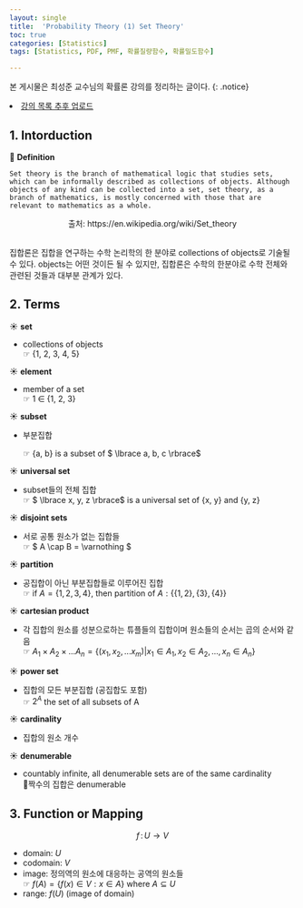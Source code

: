 ```yaml
---
layout: single
title:  'Probability Theory (1) Set Theory'
toc: true
categories: [Statistics]
tags: [Statistics, PDF, PMF, 확률질량함수, 확률밀도함수]

---
```


본 게시물은 최성준 교수님의 확률론 강의를 정리하는 글이다.
{: .notice}

<div class="notice">
<li><a href="https://sigirace.github.io/autoencoder/autoencoder_2/">강의 목록 추후 업로드</a></li>
</div>


## 1. Intorduction

👀 **Definition**

```
Set theory is the branch of mathematical logic that studies sets, which can be informally described as collections of objects. Although objects of any kind can be collected into a set, set theory, as a branch of mathematics, is mostly concerned with those that are relevant to mathematics as a whole.
```

<center>출처: https://en.wikipedia.org/wiki/Set_theory</center><br>

집합론은 집합을 연구하는 수학 논리학의 한 분야로 collections of objects로 기술될 수 있다. objects는 어떤 것이든 될 수 있지만, 집합론은 수학의 한분야로 수학 전체와 관련된 것들과 대부분 관계가 있다.

## 2. Terms

☀️ **set**

- collections of objects<br>☞ {1, 2, 3, 4, 5}

☀️ **element**

- member of a set<br>☞ 1 $\in$ {1, 2, 3}

☀️ **subset**

- 부분집합

  ☞ {a, b} is a subset of $ \lbrace a, b, c \rbrace$

☀️ **universal set**

- subset들의 전체 집합<br>☞ $ \lbrace x, y, z \rbrace$ is a universal set of {x, y} and {y, z}<br>

☀️ **disjoint sets**

- 서로 공통 원소가 없는 집합들<br>☞ $ A \cap B = \varnothing $

☀️ **partition**

- 공집합이 아닌 부분집합들로 이루어진 집합<br>☞ if $A = \lbrace 1, 2, 3, 4 \rbrace$, then partition of $A: \lbrace \lbrace 1, 2 \rbrace , \lbrace 3 \rbrace , \lbrace 4 \rbrace \rbrace$

☀️ **cartesian product**

- 각 집합의 원소를 성분으로하는 튜플들의 집합이며 원소들의 순서는 곱의 순서와 같음<br>☞ $A_1 \times A_2 \times ... A_n = \lbrace (x_1, x_2, ... x_m) | x_1 \in A_1, x_2 \in A_2, ... , x_n \in A_n \rbrace$

☀️ **power set**

- 집합의 모든 부분집합 (공집합도 포함)<br>☞ $2^A$ the set of all subsets of A

☀️ **cardinality**

- 집합의 원소 개수

☀️ **denumerable**

- countably infinite, all denumerable sets are of the same cardinality<br>📍짝수의 집합은 denumerable

## 3. Function or Mapping

$$
f\, : \, U \rightarrow V
$$

- domain: $U$
- codomain: $V$
- image: 정의역의 원소에 대응하는 공역의 원소들<br>☞ $f(A) = \lbrace f(x) \in V : x \in A \rbrace$ where $A \subseteq U$
- range: $f(U)$ (image of domain)





